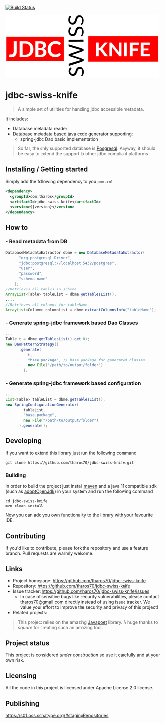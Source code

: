 [![Build Status](https://travis-ci.com/tharos70/jdbc-swiss-knife.svg?token=kbKF5Pe78YjqptYzcmBk&branch=main)](https://travis-ci.com/tharos70/jdbc-swiss-knife)

![logo](/assets/img/logo.png)

# jdbc-swiss-knife
> A simple set of utilities for handling jdbc accessible metadata. 

It includes:
 - Database metadata reader
 - Database metadata based java code generator supporting:
   - spring-jdbc Dao basic implementation
   
> So far, the only supported database is [Posgresql](https://www.postgresql.org/). Anyway, it should be easy to extend the support to other jdbc compliant platforms

## Installing / Getting started

Simply add the following dependency to you `pom.xml`

```xml
<dependency>
  <groupId>com.tharos</groupId>
  <artifactId>jdbc-swiss-knife</artifactId>
  <version>${version}</version>
</dependency>
```

## How to

### - Read metadata from DB

```java
DatabaseMetadataExtractor dbme = new DatabaseMetadataExtractor(
      "org.postgresql.Driver",
      "jdbc:postgresql://localhost:5432/postgres",
      "user",
      "password",
      "schema-name"
    );
//Retrieves all tables in schema    
ArrayList<Table> tableList = dbme.getTablesList(); 
....
//Retrieves all columns for tableName    
ArrayList<Column> columnList = dbme.extractColumnsInfo("tableName");
```

### - Generate spring-jdbc framework based Dao Classes

```java
...
Table t = dbme.getTablesList().get(0);
new DaoPatternStrategy()
      .generate(
          t,
          "base.package", // base package for generated classes
          new File("/path/to/output/folder")
        );
```

### - Generate spring-jdbc framework based configuration

```java
...
List<Table> tableList = dbme.getTablesList();
new SpringConfigurationGenerator(
        tableList,
        "base.package",
        new File("/path/to/output/folder")
      ).generate();
```

## Developing

If you want to extend this library just run the following command

```shell
git clone https://github.com/tharos70/jdbc-swiss-knife.git
```

### Building

In order to build the project just install [maven](https://maven.apache.org/) and a java 11 compatible sdk (such as [adoptOpenJdk](https://adoptopenjdk.net/)) in your system and run the following command

```shell
cd jdbc-swiss-knife
mvn clean install
```

Now you can add you own functionality to the library with your favourite IDE.

## Contributing

If you'd like to contribute, please fork the repository and use a feature branch. Pull requests are warmly welcome.

## Links

- Project homepage: https://github.com/tharos70/jdbc-swiss-knife
- Repository: https://github.com/tharos70/jdbc-swiss-knife
- Issue tracker: https://github.com/tharos70/jdbc-swiss-knife/issues
  - In case of sensitive bugs like security vulnerabilities, please contact
    tharos70@gmail.com directly instead of using issue tracker. We value your effort to improve the security and privacy of this project!
- Related projects:
  
> This project relies on the amazing [Javapoet](https://github.com/square/javapoet) library. A huge thanks to *square* for creating such an amazing tool.

## Project status

This project is considered *under construction* so use it carefully and at your own risk.

## Licensing

All the code in this project is licensed under Apache License 2.0 license.

## Publishing

https://s01.oss.sonatype.org/#stagingRepositories
